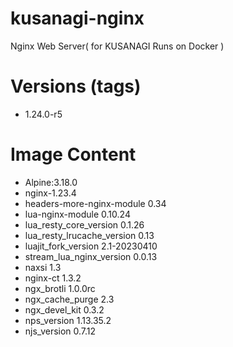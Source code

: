 # kusanagi-nginx

Nginx Web Server( for KUSANAGI Runs on Docker )

# Versions (tags)

- 1.24.0-r5

# Image Content

- Alpine:3.18.0
- nginx-1.23.4
- headers-more-nginx-module 0.34
- lua-nginx-module 0.10.24
- lua_resty_core_version 0.1.26
- lua_resty_lrucache_version 0.13
- luajit_fork_version 2.1-20230410
- stream_lua_nginx_version 0.0.13
- naxsi 1.3
- nginx-ct 1.3.2
- ngx_brotli 1.0.0rc
- ngx_cache_purge 2.3
- ngx_devel_kit 0.3.2
- nps_version 1.13.35.2
- njs_version 0.7.12

